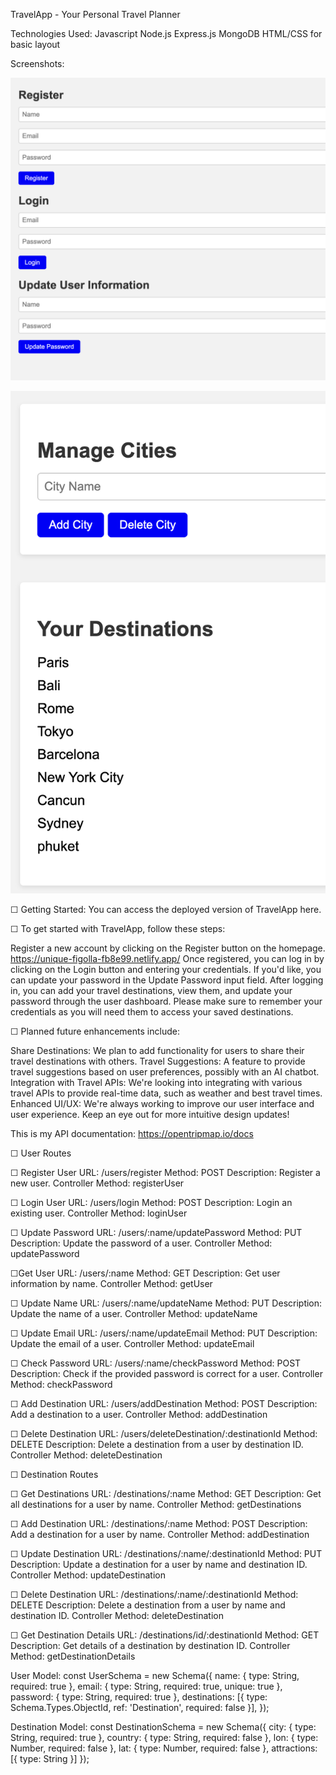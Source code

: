TravelApp - Your Personal Travel Planner

Technologies Used:
Javascript
Node.js
Express.js
MongoDB
HTML/CSS for basic layout

Screenshots:

![Login](FirstView.png)

![Show Destinations](SecondView.png)

☐ Getting Started:
You can access the deployed version of TravelApp here.

☐ To get started with TravelApp, follow these steps:

Register a new account by clicking on the Register button on the homepage.
https://unique-figolla-fb8e99.netlify.app/
Once registered, you can log in by clicking on the Login button and entering your credentials.
If you'd like, you can update your password in the Update Password input field.
After logging in, you can add your travel destinations, view them, and update your password through the user dashboard.
Please make sure to remember your credentials as you will need them to access your saved destinations.

☐ Planned future enhancements include:

Share Destinations: We plan to add functionality for users to share their travel destinations with others.
Travel Suggestions: A feature to provide travel suggestions based on user preferences, possibly with an AI chatbot.
Integration with Travel APIs: We're looking into integrating with various travel APIs to provide real-time data, such as weather and best travel times.
Enhanced UI/UX: We're always working to improve our user interface and user experience. Keep an eye out for more intuitive design updates!

This is my API documentation:
https://opentripmap.io/docs

☐ User Routes

☐ Register User
URL: /users/register
Method: POST
Description: Register a new user.
Controller Method: registerUser

☐ Login User
URL: /users/login
Method: POST
Description: Login an existing user.
Controller Method: loginUser

☐ Update Password
URL: /users/:name/updatePassword
Method: PUT
Description: Update the password of a user.
Controller Method: updatePassword

☐Get User
URL: /users/:name
Method: GET
Description: Get user information by name.
Controller Method: getUser

☐ Update Name
URL: /users/:name/updateName
Method: PUT
Description: Update the name of a user.
Controller Method: updateName

☐ Update Email
URL: /users/:name/updateEmail
Method: PUT
Description: Update the email of a user.
Controller Method: updateEmail

☐ Check Password
URL: /users/:name/checkPassword
Method: POST
Description: Check if the provided password is correct for a user.
Controller Method: checkPassword

☐ Add Destination
URL: /users/addDestination
Method: POST
Description: Add a destination to a user.
Controller Method: addDestination

☐ Delete Destination
URL: /users/deleteDestination/:destinationId
Method: DELETE
Description: Delete a destination from a user by destination ID.
Controller Method: deleteDestination

☐ Destination Routes

☐ Get Destinations
URL: /destinations/:name
Method: GET
Description: Get all destinations for a user by name.
Controller Method: getDestinations

☐ Add Destination
URL: /destinations/:name
Method: POST
Description: Add a destination for a user by name.
Controller Method: addDestination

☐ Update Destination
URL: /destinations/:name/:destinationId
Method: PUT
Description: Update a destination for a user by name and destination ID.
Controller Method: updateDestination

☐ Delete Destination
URL: /destinations/:name/:destinationId
Method: DELETE
Description: Delete a destination from a user by name and destination ID.
Controller Method: deleteDestination

☐ Get Destination Details
URL: /destinations/id/:destinationId
Method: GET
Description: Get details of a destination by destination ID.
Controller Method: getDestinationDetails

User Model:
const UserSchema = new Schema({
  name: { 
    type: String,
    required: true
  },
  email: {
    type: String,
    required: true,
    unique: true
  },
  password: {
    type: String,
    required: true
  },
  destinations: [{
    type: Schema.Types.ObjectId,
    ref: 'Destination',
    required: false
  }],
});

Destination Model:
const DestinationSchema = new Schema({
  city: {
    type: String,
    required: true
  },
  country: {
    type: String,
    required: false
  },
  lon: {
    type: Number,
    required: false
  },
  lat: {
    type: Number,
    required: false
  },
  attractions: [{
    type: String
  }]
});
